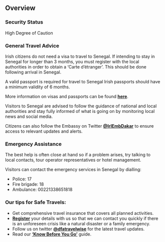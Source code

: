 ## Overview

### **Security Status**

High Degree of Caution

### **General Travel Advice**

Irish citizens do not need a visa to travel to Senegal. If intending to stay in Senegal for longer than 3 months, you must register with the local authorities in order to obtain a ‘Carte d’étranger’. This should be done following arrival in Senegal.

A valid passport is required for travel to Senegal Irish passports should have a minimum validity of 6 months.

More information on visas and passports can be found [**here**](https://www.aeroport-dakar.com/visa_on_arrival_senegal.php).

Visitors to Senegal are advised to follow the guidance of national and local authorities and stay fully informed of what is going on by monitoring local news and social media.

Citizens can also follow the Embassy on Twitter [**@IrlEmbDakar**](https://twitter.com/IrlEmbDakar/status/1693966463952883724) to ensure access to relevant updates and alerts.

### **Emergency Assistance**

The best help is often close at hand so if a problem arises, try talking to local contacts, tour operator representatives or hotel management.

Visitors can contact the emergency services in Senegal by dialling:

* Police: 17
* Fire brigade: 18
* Ambulance: 00221338651818

### **Our tips for Safe Travels:**

* Get comprehensive travel insurance that covers all planned activities.
* [**Register**](/en/dfa/overseas-travel/citizens-registration/) your details with us so that we can contact you quickly if there is an unforeseen crisis like a natural disaster or a family emergency.
* Follow us on twitter [**@dfatravelwise**](https://www.twitter.com/DFATravelWise) for the latest travel updates.
* Read our [**‘Know Before You Go’**](/en/dfa/overseas-travel/know-before-you-go/) guide.
